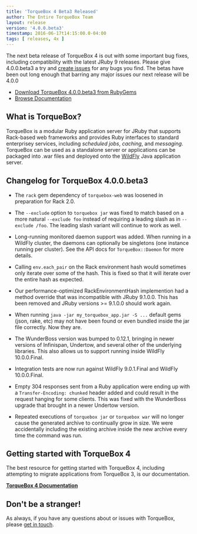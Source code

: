 ```yaml
---
title: 'TorqueBox 4 Beta3 Released'
author: The Entire TorqueBox Team
layout: release
version: '4.0.0.beta3'
timestamp: 2016-06-17t14:15:00.0-04:00
tags: [ releases, 4x ]
---
```


The next beta release of TorqueBox 4 is out with some important bug
fixes, including compatibility with the latest JRuby 9
releases. Please give 4.0.0.beta3 a try and [create issues][issues]
for any bugs you find. The betas have been out long enough that
barring any major issues our next release will be 4.0.0

* [Download TorqueBox 4.0.0.beta3 from RubyGems][download]
* [Browse Documentation][docs]

## What is TorqueBox?

TorqueBox is a modular Ruby application server for JRuby that supports
Rack-based web frameworks and provides Ruby interfaces to standard
enterprisey services, including *scheduled jobs*, *caching*, and
*messaging*. TorqueBox can be used as a standalone server or
applications can be packaged into .war files and deployed onto the
[WildFly][] Java application server.

## Changelog for TorqueBox 4.0.0.beta3

* The `rack` gem dependency of `torquebox-web` was loosened in
  preparation for Rack 2.0.

* The `--exclude` option to `torquebox jar` was fixed to match based
  on a more natural `--exclude foo` instead of requiring a leading
  slash as in `--exclude /foo`. The leading slash variant will
  continue to work as well.

* Long-running monitored daemon support was added. When running in a
  WildFly cluster, the daemons can optionally be singletons (one
  instance running per cluster). See the API docs for
  `TorqueBox::Daemon` for more details.

* Calling `env.each_pair` on the Rack environment hash would sometimes
  only iterate over some of the hash. This is fixed so that it will
  iterate over the entire hash as expected.

* Our performance-optimized RackEnvironmentHash implemention had a
  method override that was incompatible with JRuby 9.1.0.0. This has
  been removed and JRuby versions >= 9.1.0.0 should work again.

* When running `java -jar my_torquebox_app.jar -S ...` default gems
  (json, rake, etc) may not have been found or even bundled inside the
  jar file correctly. Now they are.

* The WunderBoss version was bumped to 0.12.1, bringing in newer
  versions of Infinispan, Undertow, and several other of the
  underlying libraries. This also allows us to support running inside
  WildFly 10.0.0.Final.

* Integration tests are now run against WildFly 9.0.1.Final and
  WildFly 10.0.0.Final.

* Empty 304 responses sent from a Ruby application were ending up with
  a `Transfer-Encoding: chunked` header added and could result in the
  request hanging for some clients. This was fixed with the WunderBoss
  upgrade that brought in a newer Undertow version.

* Repeated executions of `torquebox jar` or `torquebox war` will no
  longer cause the generated archive to continually grow in size. We
  were accidentally including the existing archive inside the new
  archive every time the command was run.

## Getting started with TorqueBox 4

The best resource for getting started with TorqueBox 4, including
attempting to migrate applications from TorqueBox 3, is our
documentation.

**[TorqueBox 4 Documentation][docs]**

## Don't be a stranger!

As always, if you have any questions about or issues with TorqueBox, please [get in touch][community].

[download]:    http://rubygems.org/gems/torquebox/versions/4.0.0.beta3-java
[docs]:        /documentation/4.0.0.beta3/yardoc/
[community]:   /community/
[wildfly]:     http://wildfly.org/

[issues]:      https://github.com/torquebox/torquebox/issues
